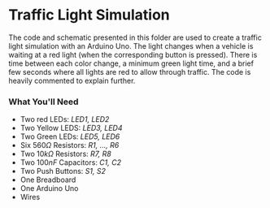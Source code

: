 # Traffic Light Simulation
The code and schematic presented in this folder are used to create a traffic light simulation with an Arduino Uno. The light changes when a vehicle is waiting at a red light (when the corresponding button is pressed).
There is time between each color change, a minimum green light time, and a brief few seconds where all lights are red to allow through traffic. The code is heavily commented to explain further.

### What You'll Need
* Two red LEDs: *LED1, LED2*  
* Two Yellow LEDS: *LED3, LED4*  
* Two Green LEDs: *LED5, LED6*  
* Six $560 \Omega$ Resistors: *R1, ..., R6*  
* Two $10k \Omega$ Resistors: *R7, R8*  
* Two $100nF$ Capacitors: *C1, C2*  
* Two Push Buttons: *S1, S2*  
* One Breadboard  
* One Arduino Uno  
* Wires

